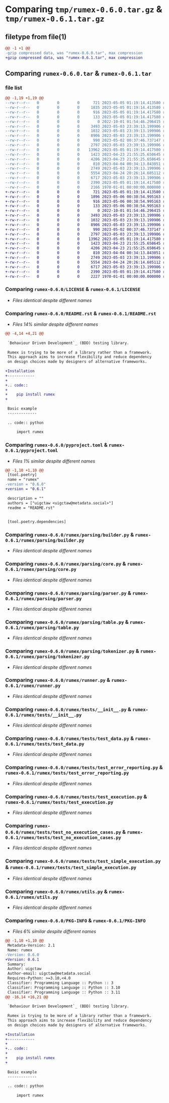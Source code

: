# Comparing `tmp/rumex-0.6.0.tar.gz` & `tmp/rumex-0.6.1.tar.gz`

## filetype from file(1)

```diff
@@ -1 +1 @@
-gzip compressed data, was "rumex-0.6.0.tar", max compression
+gzip compressed data, was "rumex-0.6.1.tar", max compression
```

## Comparing `rumex-0.6.0.tar` & `rumex-0.6.1.tar`

### file list

```diff
@@ -1,19 +1,19 @@
--rw-r--r--   0        0        0      721 2023-05-05 01:19:14.413580 rumex-0.6.0/LICENSE
--rw-r--r--   0        0        0     1835 2023-05-05 01:19:14.413580 rumex-0.6.0/README.rst
--rw-r--r--   0        0        0      916 2023-05-05 01:19:14.417580 rumex-0.6.0/pyproject.toml
--rw-r--r--   0        0        0      133 2023-05-05 01:19:14.417580 rumex-0.6.0/rumex/__init__.py
--rw-r--r--   0        0        0        0 2022-10-01 01:54:46.296415 rumex-0.6.0/rumex/parsing/__init__.py
--rw-r--r--   0        0        0     3493 2023-05-03 23:39:13.199906 rumex-0.6.0/rumex/parsing/builder.py
--rw-r--r--   0        0        0     1032 2023-05-03 23:39:13.199906 rumex-0.6.0/rumex/parsing/core.py
--rw-r--r--   0        0        0     8906 2023-05-03 23:39:13.199906 rumex-0.6.0/rumex/parsing/parser.py
--rw-r--r--   0        0        0      990 2023-05-02 00:37:46.737147 rumex-0.6.0/rumex/parsing/table.py
--rw-r--r--   0        0        0     2797 2023-05-03 23:39:13.199906 rumex-0.6.0/rumex/parsing/tokenizer.py
--rw-r--r--   0        0        0    13962 2023-05-05 01:19:14.417580 rumex-0.6.0/rumex/runner.py
--rw-r--r--   0        0        0     1423 2023-04-23 21:55:25.650645 rumex-0.6.0/rumex/tests/__init__.py
--rw-r--r--   0        0        0     4206 2023-04-23 21:55:25.650645 rumex-0.6.0/rumex/tests/test_data.py
--rw-r--r--   0        0        0      810 2023-04-04 00:34:13.843051 rumex-0.6.0/rumex/tests/test_error_reporting.py
--rw-r--r--   0        0        0     2749 2023-05-03 23:39:13.199906 rumex-0.6.0/rumex/tests/test_execution.py
--rw-r--r--   0        0        0     5554 2023-04-24 20:26:14.685112 rumex-0.6.0/rumex/tests/test_no_execution_cases.py
--rw-r--r--   0        0        0     6717 2023-05-03 23:39:13.199906 rumex-0.6.0/rumex/tests/test_simple_execution.py
--rw-r--r--   0        0        0     2390 2023-05-05 01:19:14.417580 rumex-0.6.0/rumex/utils.py
--rw-r--r--   0        0        0     2166 1970-01-01 00:00:00.000000 rumex-0.6.0/PKG-INFO
+-rw-r--r--   0        0        0      721 2023-05-05 01:19:14.413580 rumex-0.6.1/LICENSE
+-rw-r--r--   0        0        0     1896 2023-05-06 00:38:54.995163 rumex-0.6.1/README.rst
+-rw-r--r--   0        0        0      916 2023-05-06 00:38:54.995163 rumex-0.6.1/pyproject.toml
+-rw-r--r--   0        0        0      133 2023-05-06 00:38:54.995163 rumex-0.6.1/rumex/__init__.py
+-rw-r--r--   0        0        0        0 2022-10-01 01:54:46.296415 rumex-0.6.1/rumex/parsing/__init__.py
+-rw-r--r--   0        0        0     3493 2023-05-03 23:39:13.199906 rumex-0.6.1/rumex/parsing/builder.py
+-rw-r--r--   0        0        0     1032 2023-05-03 23:39:13.199906 rumex-0.6.1/rumex/parsing/core.py
+-rw-r--r--   0        0        0     8906 2023-05-03 23:39:13.199906 rumex-0.6.1/rumex/parsing/parser.py
+-rw-r--r--   0        0        0      990 2023-05-02 00:37:46.737147 rumex-0.6.1/rumex/parsing/table.py
+-rw-r--r--   0        0        0     2797 2023-05-03 23:39:13.199906 rumex-0.6.1/rumex/parsing/tokenizer.py
+-rw-r--r--   0        0        0    13962 2023-05-05 01:19:14.417580 rumex-0.6.1/rumex/runner.py
+-rw-r--r--   0        0        0     1423 2023-04-23 21:55:25.650645 rumex-0.6.1/rumex/tests/__init__.py
+-rw-r--r--   0        0        0     4206 2023-04-23 21:55:25.650645 rumex-0.6.1/rumex/tests/test_data.py
+-rw-r--r--   0        0        0      810 2023-04-04 00:34:13.843051 rumex-0.6.1/rumex/tests/test_error_reporting.py
+-rw-r--r--   0        0        0     2749 2023-05-03 23:39:13.199906 rumex-0.6.1/rumex/tests/test_execution.py
+-rw-r--r--   0        0        0     5554 2023-04-24 20:26:14.685112 rumex-0.6.1/rumex/tests/test_no_execution_cases.py
+-rw-r--r--   0        0        0     6717 2023-05-03 23:39:13.199906 rumex-0.6.1/rumex/tests/test_simple_execution.py
+-rw-r--r--   0        0        0     2390 2023-05-05 01:19:14.417580 rumex-0.6.1/rumex/utils.py
+-rw-r--r--   0        0        0     2227 1970-01-01 00:00:00.000000 rumex-0.6.1/PKG-INFO
```

### Comparing `rumex-0.6.0/LICENSE` & `rumex-0.6.1/LICENSE`

 * *Files identical despite different names*

### Comparing `rumex-0.6.0/README.rst` & `rumex-0.6.1/README.rst`

 * *Files 14% similar despite different names*

```diff
@@ -4,14 +4,21 @@
 
 `Behaviour Driven Development`_ (BDD) testing library.
 
 Rumex is trying to be more of a library rather than a framework.
 This approach aims to increase flexibility and reduce dependency
 on design choices made by designers of alternative frameworks.
 
+Installation
+------------
+
+.. code::
+
+    pip install rumex
+
 
 Basic example
 -------------
 
 .. code:: python
 
     import rumex
```

### Comparing `rumex-0.6.0/pyproject.toml` & `rumex-0.6.1/pyproject.toml`

 * *Files 1% similar despite different names*

```diff
@@ -1,10 +1,10 @@
 [tool.poetry]
 name = "rumex"
-version = "0.6.0"
+version = "0.6.1"
 
 description = ""
 authors = ["uigctaw <uigctaw@metadata.social>"]
 readme = "README.rst"
 
 
 [tool.poetry.dependencies]
```

### Comparing `rumex-0.6.0/rumex/parsing/builder.py` & `rumex-0.6.1/rumex/parsing/builder.py`

 * *Files identical despite different names*

### Comparing `rumex-0.6.0/rumex/parsing/core.py` & `rumex-0.6.1/rumex/parsing/core.py`

 * *Files identical despite different names*

### Comparing `rumex-0.6.0/rumex/parsing/parser.py` & `rumex-0.6.1/rumex/parsing/parser.py`

 * *Files identical despite different names*

### Comparing `rumex-0.6.0/rumex/parsing/table.py` & `rumex-0.6.1/rumex/parsing/table.py`

 * *Files identical despite different names*

### Comparing `rumex-0.6.0/rumex/parsing/tokenizer.py` & `rumex-0.6.1/rumex/parsing/tokenizer.py`

 * *Files identical despite different names*

### Comparing `rumex-0.6.0/rumex/runner.py` & `rumex-0.6.1/rumex/runner.py`

 * *Files identical despite different names*

### Comparing `rumex-0.6.0/rumex/tests/__init__.py` & `rumex-0.6.1/rumex/tests/__init__.py`

 * *Files identical despite different names*

### Comparing `rumex-0.6.0/rumex/tests/test_data.py` & `rumex-0.6.1/rumex/tests/test_data.py`

 * *Files identical despite different names*

### Comparing `rumex-0.6.0/rumex/tests/test_error_reporting.py` & `rumex-0.6.1/rumex/tests/test_error_reporting.py`

 * *Files identical despite different names*

### Comparing `rumex-0.6.0/rumex/tests/test_execution.py` & `rumex-0.6.1/rumex/tests/test_execution.py`

 * *Files identical despite different names*

### Comparing `rumex-0.6.0/rumex/tests/test_no_execution_cases.py` & `rumex-0.6.1/rumex/tests/test_no_execution_cases.py`

 * *Files identical despite different names*

### Comparing `rumex-0.6.0/rumex/tests/test_simple_execution.py` & `rumex-0.6.1/rumex/tests/test_simple_execution.py`

 * *Files identical despite different names*

### Comparing `rumex-0.6.0/rumex/utils.py` & `rumex-0.6.1/rumex/utils.py`

 * *Files identical despite different names*

### Comparing `rumex-0.6.0/PKG-INFO` & `rumex-0.6.1/PKG-INFO`

 * *Files 6% similar despite different names*

```diff
@@ -1,10 +1,10 @@
 Metadata-Version: 2.1
 Name: rumex
-Version: 0.6.0
+Version: 0.6.1
 Summary: 
 Author: uigctaw
 Author-email: uigctaw@metadata.social
 Requires-Python: >=3.10,<4.0
 Classifier: Programming Language :: Python :: 3
 Classifier: Programming Language :: Python :: 3.10
 Classifier: Programming Language :: Python :: 3.11
@@ -16,14 +16,21 @@
 
 `Behaviour Driven Development`_ (BDD) testing library.
 
 Rumex is trying to be more of a library rather than a framework.
 This approach aims to increase flexibility and reduce dependency
 on design choices made by designers of alternative frameworks.
 
+Installation
+------------
+
+.. code::
+
+    pip install rumex
+
 
 Basic example
 -------------
 
 .. code:: python
 
     import rumex
```


